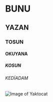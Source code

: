 # BUNU

## YAZAN

### TOSUN

#### OKUYANA

##### KOSUN

###### KEDİADAM
![Image of Yaktocat](https://octodex.github.com/images/yaktocat.png)
